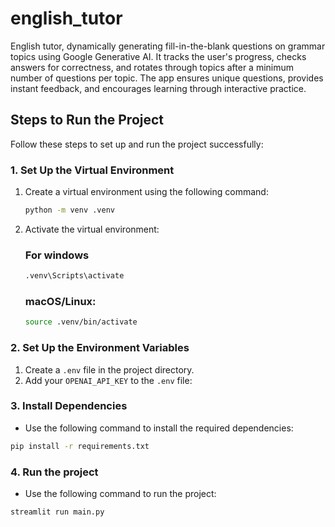 # english_tutor

English tutor, dynamically generating fill-in-the-blank questions on grammar topics using Google Generative AI. It tracks the user's progress, checks answers for correctness, and rotates through topics after a minimum number of questions per topic. The app ensures unique questions, provides instant feedback, and encourages learning through interactive practice.

## Steps to Run the Project

Follow these steps to set up and run the project successfully:

### 1. Set Up the Virtual Environment

1. Create a virtual environment using the following command:

   ```bash
   python -m venv .venv
   ```

2. Activate the virtual environment:

   ### For windows

   ```bash
   .venv\Scripts\activate
   ```

   ### macOS/Linux:

   ```bash
   source .venv/bin/activate
   ```

### 2. Set Up the Environment Variables

1. Create a `.env` file in the project directory.
2. Add your `OPENAI_API_KEY` to the `.env` file:

### 3. Install Dependencies

- Use the following command to install the required dependencies:

```bash
pip install -r requirements.txt
```

### 4. Run the project

- Use the following command to run the project:

```bash
streamlit run main.py
```
